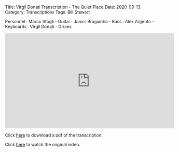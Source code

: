 Title: Virgil Donati Transcription - The Quiet Place
Date: 2020-09-13 
Category: Transcriptions
Tags: Bill Stewart

Personnel
: Marco Sfogli - Guitar
: Junior Braguinha - Bass
: Alex Argento - Keyboards
: Virgil Donati - Drums

<iframe width="560" height="315" src="https://www.youtube.com/embed/jeuXbUFEk_s" frameborder="0" allow="accelerometer; autoplay; encrypted-media; gyroscope; picture-in-picture" allowfullscreen></iframe>

Click <a href="{attach}/pdfs/the_quiet_place.pdf" target="_blank">here</a> to download a pdf of the transcription.

Click [here](https://www.youtube.com/watch?v=y8pJbN74YK0) to watch the original video.
